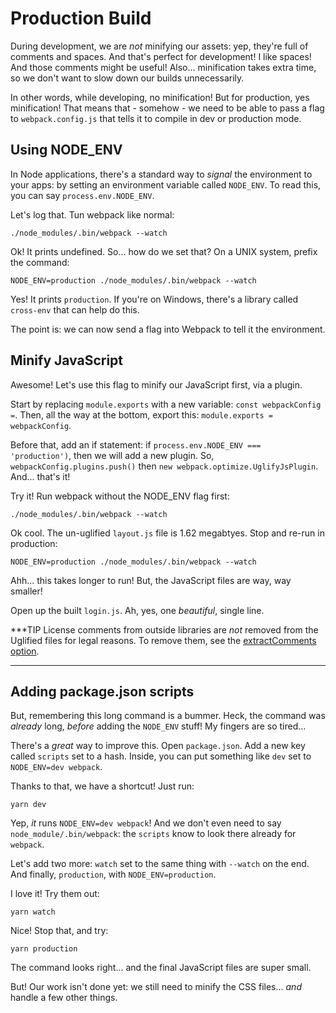 # Production Build

During development, we are *not* minifying our assets: yep, they're full of comments
and spaces. And that's perfect for development! I like spaces! And those comments
might be useful! Also... minification takes extra time, so we don't want to slow
down our builds unnecessarily.

In other words, while developing, no minification! But for production, yes minification!
That means that - somehow - we need to be able to pass a flag to `webpack.config.js`
that tells it to compile in dev or production mode.

## Using NODE_ENV

In Node applications, there's a standard way to *signal* the environment to your
apps: by setting an environment variable called `NODE_ENV`. To read this, you can
say `process.env.NODE_ENV`.

Let's log that. Tun webpack like normal:

```terminal-silent
./node_modules/.bin/webpack --watch
```

Ok! It prints undefined. So... how do we set that? On a UNIX system, prefix the
command:

```terminal
NODE_ENV=production ./node_modules/.bin/webpack --watch
```

Yes! It prints `production`. If you're on Windows, there's a library called `cross-env`
that can help do this.

The point is: we can now send a flag into Webpack to tell it the environment.

## Minify JavaScript

Awesome! Let's use this flag to minify our JavaScript first, via a plugin.

Start by replacing `module.exports` with a new variable: `const webpackConfig =`.
Then, all the way at the bottom, export this: `module.exports = webpackConfig`.

Before that, add an if statement: if `process.env.NODE_ENV === 'production')`, then
we will add a new plugin. So, `webpackConfig.plugins.push()` then
`new webpack.optimize.UglifyJsPlugin`. And... that's it!

Try it! Run webpack without the NODE_ENV flag first:

```terminal-silent
./node_modules/.bin/webpack --watch
```

Ok cool. The un-uglified `layout.js` file is 1.62 megabtyes. Stop and re-run in production:

```terminal-silent
NODE_ENV=production ./node_modules/.bin/webpack --watch
```

Ahh... this takes longer to run! But, the JavaScript files are way, way smaller!

Open up the built `login.js`. Ah, yes, one *beautiful*, single line.

***TIP
License comments from outside libraries are *not* removed from the Uglified files
for legal reasons. To remove them, see the [extractComments option](https://github.com/webpack-contrib/uglifyjs-webpack-plugin#extractcomments).
***

## Adding package.json scripts

But, remembering this long command is a bummer. Heck, the command was *already*
long, *before* adding the `NODE_ENV` stuff! My fingers are so tired...

There's a *great* way to improve this. Open `package.json`. Add a new key called
`scripts` set to a hash. Inside, you can put something like `dev` set to
`NODE_ENV=dev webpack`.

Thanks to that, we have a shortcut! Just run:

```terminal
yarn dev
```

Yep, *it* runs `NODE_ENV=dev webpack`! And we don't even need to say
`node_module/.bin/webpack`: the `scripts` know to look there already for `webpack`.

Let's add two more: `watch` set to the same thing with `--watch` on the end. And
finally, `production`, with `NODE_ENV=production`.

I love it! Try them out:

```terminal
yarn watch
```

Nice! Stop that, and try:

```terminal
yarn production
```

The command looks right... and the final JavaScript files are super small.

But! Our work isn't done yet: we still need to minify the CSS files... *and* handle
a few other things.
